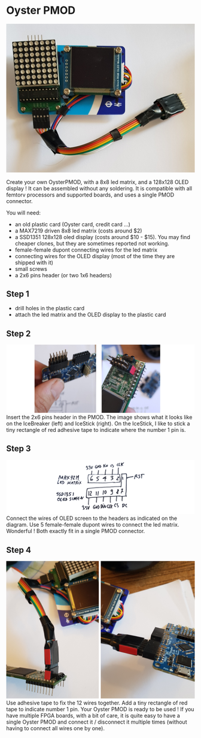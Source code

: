 Oyster PMOD
===========

![](Images/OysterPMOD.jpg)

Create your own OysterPMOD, with a 8x8 led matrix, and a 128x128 OLED
display ! It can be assembled without any soldering. It is compatible 
with all femtorv processors and supported boards, and uses a single 
PMOD connector.

You will need:
- an old plastic card (Oyster card, credit card ...)
- a MAX7219 driven 8x8 led matrix (costs around $2)
- a SSD1351 128x128 oled display (costs around $10 - $15). You may find 
  cheaper clones, but they are sometimes reported not working.
- female-female dupont connecting wires for the led matrix
- connecting wires for the OLED display (most of the time they are
  shipped with it)
- small screws
- a 2x6 pins header (or two 1x6 headers)

Step 1
------
  - drill holes in the plastic card
  - attach the led matrix and the OLED display to the plastic card


Step 2
------
![](Images/OysterPMOD_4.jpg)
Insert the 2x6 pins header in the PMOD. The image shows what it looks
like on the IceBreaker (left) and IceStick (right). On the IceStick, 
I like to stick a tiny rectangle of red adhesive tape to indicate where 
the number 1 pin is.

Step 3
------
![](Images/OysterPMOD_1.jpg)
Connect the wires of OLED screen to the headers as indicated on the
diagram. Use 5 female-female dupont wires to connect the led matrix. 
Wonderful ! Both exactly fit in a single PMOD connector.

Step 4
------
![](Images/OysterPMOD_3.jpg)
Use adhesive tape to fix the 12 wires together. Add a tiny rectangle of
red tape to indicate number 1 pin. Your Oyster PMOD is ready to be
used ! If you have multiple FPGA boards, with a bit of care, it is
quite easy to have a single Oyster PMOD and connect it / disconnect
it multiple times (without having to connect all wires one by one). 

